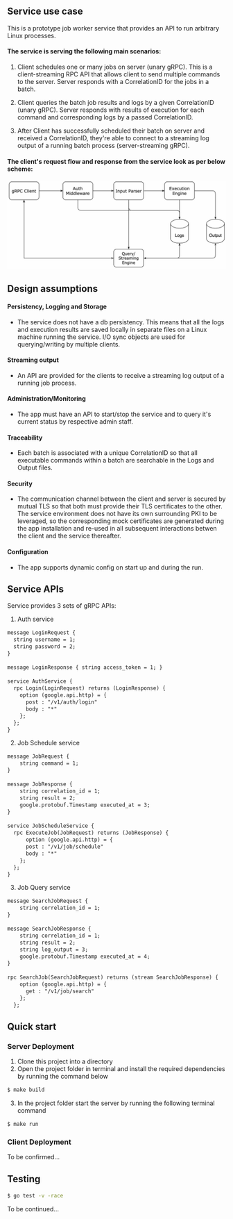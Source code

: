 ## Service use case

This is a prototype job worker service that provides an API to run arbitrary
Linux processes.

#### The service is serving the following main scenarios:

1. Client schedules one or many jobs on server (unary gRPC).
This is a client-streaming RPC API that allows client to send multiple commands to the server. Server responds with a CorrelationID for the jobs in a batch.

2. Client queries the batch job results and logs by a given CorrelationID (unary gRPC).
Server responds with results of execution for each command and corresponding logs by a passed CorrelationID.

3. After Client has successfully scheduled their batch on server and received a CorrelationID, they're able to connect to a streaming log output of a running batch process (server-streaming gRPC).

#### The client's request flow and response from the service look as per below scheme:
![Architecture image](/proposed_arch.jpg)

## Design assumptions

#### Persistency, Logging and Storage
- The service does not have a db persistency. This means that all the logs and execution results are saved locally in separate files on a Linux machine running the service. I/O sync objects are used for querying/writing by multiple clients.

#### Streaming output
- An API are provided for the clients to receive a streaming log output of a running job process. 

#### Administration/Monitoring
- The app must have an API to start/stop the service and to query it's current status by respective admin staff.

#### Traceability
- Each batch is associated with a unique CorrelationID so that all executable commands within a batch are searchable in the Logs and Output files.

#### Security
- The communication channel between the client and server is secured by mutual TLS so that both must provide their TLS certificates to the other. The service environment does not have its own surrounding PKI to be leveraged, so the corresponding mock certificates are generated during the app installation and re-used in all subsequent interactions betwen the client and the service thereafter.

#### Configuration
- The app supports dynamic config on start up and during the run.

## Service APIs

Service provides 3 sets of gRPC APIs:

1. Auth service
```
message LoginRequest {
  string username = 1;
  string password = 2;
}

message LoginResponse { string access_token = 1; }

service AuthService {
  rpc Login(LoginRequest) returns (LoginResponse) {
    option (google.api.http) = {
      post : "/v1/auth/login"
      body : "*"
    };
  };
}
```

2. Job Schedule service
```
message JobRequest {
    string command = 1;
}

message JobResponse {
    string correlation_id = 1;
    string result = 2;
    google.protobuf.Timestamp executed_at = 3;
}

service JobScheduleService {
  rpc ExecuteJob(JobRequest) returns (JobResponse) {
      option (google.api.http) = {
      post : "/v1/job/schedule"
      body : "*"
    };
  };
}
```

3. Job Query service
```
message SearchJobRequest {
    string correlation_id = 1;
}

message SearchJobResponse {
    string correlation_id = 1;
    string result = 2;
    string log_output = 3;
    google.protobuf.Timestamp executed_at = 4;
}

rpc SearchJob(SearchJobRequest) returns (stream SearchJobResponse) {
    option (google.api.http) = {
      get : "/v1/job/search"
    };
  };
```

## Quick start

### Server Deployment

1. Clone this project into a directory
2. Open the project folder in terminal and install the required dependencies by running the command below
```sh
$ make build
```
3. In the project folder start the server by running the following terminal command
```sh
$ make run
```

### Client Deployment
To be confirmed...

## Testing
```sh
$ go test -v -race
```
To be continued...

